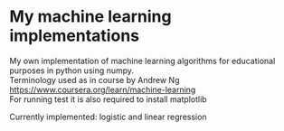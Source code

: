 # My machine learning implementations
My own implementation of machine learning algorithms for educational purposes in python using numpy.  
Terminology used as in course by Andrew Ng https://www.coursera.org/learn/machine-learning  
For running test it is also required to install matplotlib  
  
Currently implemented: logistic and linear regression
